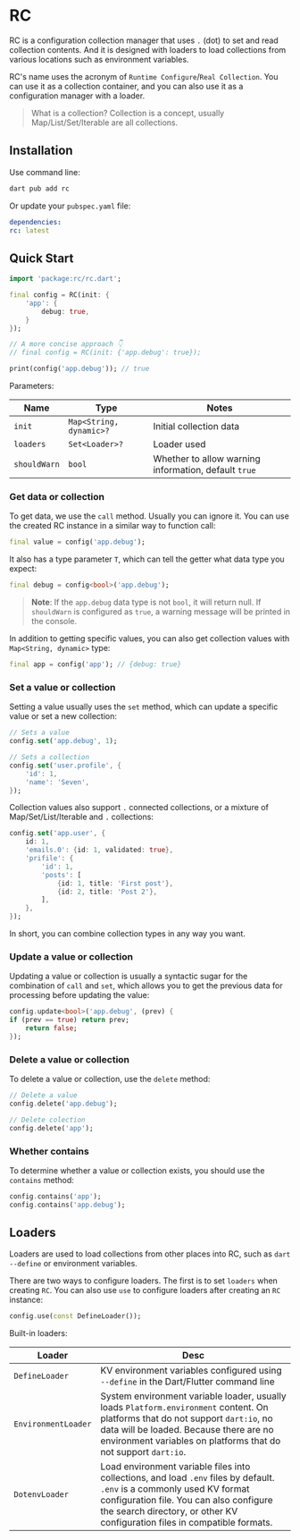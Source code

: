 # RC

RC is a configuration collection manager that uses `.` (dot) to set and read collection contents. And it is designed with loaders to load collections from various locations such as environment variables.

RC's name uses the acronym of `Runtime Configure`/`Real Collection`. You can use it as a collection container, and you can also use it as a configuration manager with a loader.

> What is a collection? Collection is a concept, usually Map/List/Set/Iterable are all collections.

## Installation

Use command line:

```bash
dart pub add rc
```

Or update your `pubspec.yaml` file:

```yaml
dependencies:
rc: latest
```

## Quick Start

```dart
import 'package:rc/rc.dart';

final config = RC(init: {
    'app': {
        debug: true,
    }
});

// A more concise approach 👇
// final config = RC(init: {'app.debug': true});

print(config('app.debug')); // true
```

Parameters:

| Name | Type | Notes |
|----|----|----|
| `init`| `Map<String, dynamic>?` | Initial collection data |
| `loaders`| `Set<Loader>?` | Loader used |
| `shouldWarn`| `bool` | Whether to allow warning information, default `true` |

### Get data or collection

To get data, we use the `call` method. Usually you can ignore it. You can use the created RC instance in a similar way to function call:

```dart
final value = config('app.debug');
```

It also has a type parameter `T`, which can tell the getter what data type you expect:

```dart
final debug = config<bool>('app.debug');
```

> **Note**: If the `app.debug` data type is not `bool`, it will return null. If `shouldWarn` is configured as `true`, a warning message will be printed in the console.

In addition to getting specific values, you can also get collection values ​​with `Map<String, dynamic>` type:

```dart
final app = config('app'); // {debug: true}
```

### Set a value or collection

Setting a value usually uses the `set` method, which can update a specific value or set a new collection:

```dart
// Sets a value
config.set('app.debug', 1);

// Sets a collection
config.set('user.profile', {
    'id': 1,
    'name': 'Seven',
});
```

Collection values ​​also support `.` connected collections, or a mixture of Map/Set/List/Iterable and `.` collections:

```dart
config.set('app.user', {
    id: 1,
    'emails.0': {id: 1, validated: true},
    'prifile': {
        'id': 1,
        'posts': [
            {id: 1, title: 'First post'},
            {id: 2, title: 'Post 2'},
        ],
    },
});
```

In short, you can combine collection types in any way you want.

### Update a value or collection

Updating a value or collection is usually a syntactic sugar for the combination of `call` and `set`, which allows you to get the previous data for processing before updating the value:

```dart
config.update<bool>('app.debug', (prev) {
if (prev == true) return prev;
    return false;
});
```

### Delete a value or collection

To delete a value or collection, use the `delete` method:

```dart
// Delete a value
config.delete('app.debug');

// Delete colection
config.delete('app');
```

### Whether contains

To determine whether a value or collection exists, you should use the `contains` method:

```dart
config.contains('app');
config.contains('app.debug');
```

## Loaders

Loaders are used to load collections from other places into RC, such as `dart --define` or environment variables.

There are two ways to configure loaders. The first is to set `loaders` when creating `RC`. You can also use `use` to configure loaders after creating an `RC` instance:

```dart
config.use(const DefineLoader());
```

Built-in loaders:

| Loader | Desc |
|----|----|
| `DefineLoader` | KV environment variables configured using `--define` in the Dart/Flutter command line |
| `EnvironmentLoader` | System environment variable loader, usually loads `Platform.environment` content. On platforms that do not support `dart:io`, no data will be loaded. Because there are no environment variables on platforms that do not support `dart:io`. |
| `DotenvLoader` | Load environment variable files into collections, and load `.env` files by default. `.env` is a commonly used KV format configuration file. You can also configure the search directory, or other KV configuration files in compatible formats. |
